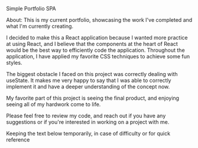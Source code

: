 Simple Portfolio SPA

About:
This is my current portfolio, showcasing the work I've completed and what I'm currently creating.

I decided to make this a React application because I wanted more practice at using React, and I believe that the components at the heart of React would be the best way to efficiently code the application. Throughout the application, I have applied my favorite CSS techniques to achieve some fun styles.

The biggest obstacle I faced on this project was correctly dealing with useState. It makes me very happy to say that I was able to correctly implement it and have a deeper understanding of the concept now.

My favorite part of this project is seeing the final product, and enjoying seeing all of my hardwork come to life.

Please feel free to review my code, and reach out if you have any suggestions or if you're interested in working on a project with me.

Keeping the text below temporarily, in case of difficulty or for quick reference

